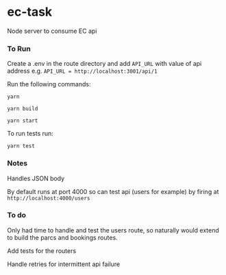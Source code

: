 # ec-task

Node server to consume EC api

### To Run

Create a .env in the route directory and add `API_URL` with value of api address e.g. `API_URL = http://localhost:3001/api/1`

Run the following commands:

`yarn`

`yarn build`

`yarn start`

To run tests run:

`yarn test`

### Notes

Handles JSON body

By default runs at port 4000 so can test api (users for example) by firing at `http://localhost:4000/users`

### To do

Only had time to handle and test the users route, so naturally would extend to build the parcs and bookings routes.

Add tests for the routers

Handle retries for intermittent api failure
